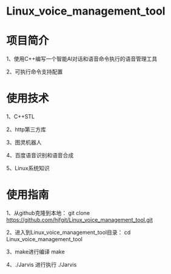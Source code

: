 # Linux_voice_management_tool
# 项目简介
1、使用C++编写一个智能AI对话和语音命令执行的语音管理工具

2、可执行命令支持配置

# 使用技术
1、C++STL

2、http第三方库

3、图灵机器人

4、百度语音识别和语音合成

5、Linux系统知识 

# 使用指南

1、从github克隆到本地：
    git clone https://github.com/hjfgit/Linux_voice_management_tool.git

2、进入到Linux_voice_management_tool目录：
    cd Linux_voice_management_tool

3、make进行编译
    make

4、./Jarvis 进行执行
    ./Jarvis
